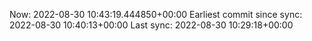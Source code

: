 Now: 2022-08-30 10:43:19.444850+00:00 Earliest commit since sync: 2022-08-30 10:40:13+00:00 Last sync: 2022-08-30 10:29:18+00:00
